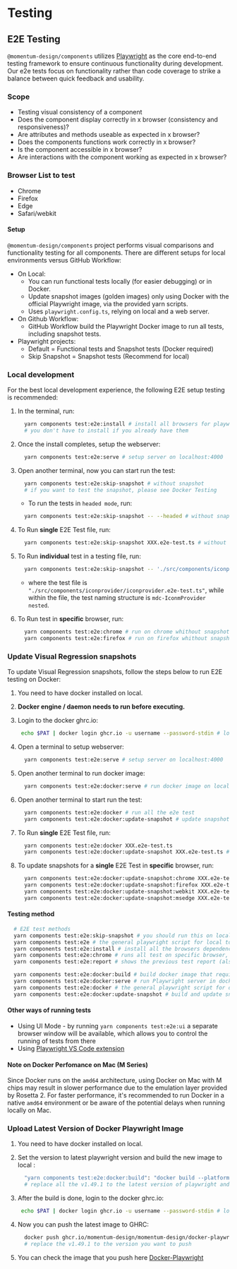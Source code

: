 # Testing

## E2E Testing

`@momentum-design/components` utilizes [Playwright](https://playwright.dev/) as the core end-to-end testing framework to ensure continuous functionality during development. Our e2e tests focus on functionality rather than code coverage to strike a balance between quick feedback and usability.

### Scope

* Testing visual consistency of a component
* Does the component display correctly in x browser (consistency and responsiveness)?
* Are attributes and methods useable as expected in x browser?
* Does the components functions work correctly in x browser?
* Is the component accessible in x browser?
* Are interactions with the component working as expected in x browser?

### Browser List to test

* Chrome
* Firefox
* Edge
* Safari/webkit

#### Setup

`@momentum-design/components` project performs visual comparisons and functionality testing for all components. There are different setups for local environments versus GitHub Workflow:

* On Local:
  * You can run functional tests locally (for easier debugging) or in Docker.
  * Update snapshot images (golden images) only using Docker with the official Playwright image, via the provided yarn scripts.
  * Uses `playwright.config.ts`, relying on local and a web server.
* On Github Workflow:
  * GitHub Workflow build the Playwright Docker image to run all tests, including snapshot tests.
* Playwright projects:
  * Default = Functional tests and Snapshot tests (Docker required)
  * Skip Snapshot = Snapshot tests (Recommend for local)

### Local development

For the best local development experience, the following E2E setup testing is recommended:

1. In the terminal, run:

   ```bash
     yarn components test:e2e:install # install all browsers for playwright to run on local
     # you don't have to install if you already have them
   ```

2. Once the install completes, setup the webserver:

   ```bash
     yarn components test:e2e:serve # setup server on localhost:4000
   ```

3. Open another terminal, now you can start run the test:

   ```bash
     yarn components test:e2e:skip-snapshot # without snapshot 
     # if you want to test the snapshot, please see Docker Testing
   ```

   * To run the tests in `headed mode`, run:

   ```bash
     yarn components test:e2e:skip-snapshot -- --headed # without snapshot
   ```

4. To Run **single** E2E Test file, run:

   ```bash
     yarn components test:e2e:skip-snapshot XXX.e2e-test.ts # without snapshot
   ```

5. To Run **individual** test in a testing file, run:

   ```bash
     yarn components test:e2e:skip-snapshot -- './src/components/iconprovider/iconprovider.e2e-test.ts' -g 'mdc-IconmProvider nested'
   ```

    * where the test file is `"./src/components/iconprovider/iconprovider.e2e-test.ts"`, while within the file, the test naming structure is `mdc-IconmProvider nested`.

6. To Run test in **specific** browser, run:

   ```bash
     yarn components test:e2e:chrome # run on chrome whithout snapshots
     yarn components test:e2e:firefox # run on firefox whithout snapshots
   ```

### Update Visual Regression snapshots

To update Visual Regression snapshots, follow the steps below to run E2E testing on Docker:

1. You need to have docker installed on local.

2. **Docker engine / daemon needs to run before executing.**

3. Login to the docker ghrc.io:

   ```bash
    echo $PAT | docker login ghcr.io -u username --password-stdin # login to docker with you github credentials (replace $PAT with personal access token (access token needs write packages access))
   ```

4. Open a terminal to setup webserver:

   ```bash
     yarn components test:e2e:serve # setup server on localhost:4000
   ```

5. Open another terminal to run docker image:

   ```bash
     yarn components test:e2e:docker:serve # run docker image on localhost:3000
   ```

6. Open another terminal to start run the test:

   ```bash
     yarn components test:e2e:docker # run all the e2e test
     yarn components test:e2e:docker:update-snapshot # update snapshots
   ```

7. To Run **single** E2E Test file, run:

   ```bash
     yarn components test:e2e:docker XXX.e2e-test.ts 
     yarn components test:e2e:docker:update-snapshot XXX.e2e-test.ts # update snapshots
   ```

8. To update snapshots for a **single** E2E Test in **specific** browser, run:

   ```bash
     yarn components test:e2e:docker:update-snapshot:chrome XXX.e2e-test.ts # run only on chrome with update snapshots
     yarn components test:e2e:docker:update-snapshot:firefox XXX.e2e-test.ts # run only on firefox with update snapshots
     yarn components test:e2e:docker:update-snapshot:webkit XXX.e2e-test.ts # run only on webkit with update snapshots
     yarn components test:e2e:docker:update-snapshot:msedge XXX.e2e-test.ts # run only on msedge with update snapshots
   ```

#### Testing method

```bash
  # E2E test methods
  yarn components test:e2e:skip-snapshot # you should run this on local, test are filter test base on snapshot condition check
  yarn components test:e2e # the general playwright script for local to run
  yarn components test:e2e:install # install all the browsers dependencies to local
  yarn components test:e2e:chrome # runs all test on specific browser, without snapshot
  yarn components test:e2e:report # shows the previous test report (also work for docker test)

  yarn components test:e2e:docker:build # build docker image that required for testing (can pull from GHCR)
  yarn components test:e2e:docker:serve # run Playwright server in docker image to run the test
  yarn components test:e2e:docker # the general playwright script for docker to run (Follow Docker Testing Instruction)
  yarn components test:e2e:docker:update-snapshot # build and update snapshots (Only works if docker is installed)
```

#### Other ways of running tests

* Using UI Mode - by running `yarn components test:e2e:ui` a separate browser window will be available, which allows you to control the running of tests from there
* Using [Playwright VS Code extension](https://marketplace.visualstudio.com/items?itemName=ms-playwright.playwright)

#### Note on Docker Perfomance on Mac (M Series)

Since Docker runs on the `amd64` architecture, using Docker on Mac with M chips may result in slower performance due to the emulation layer provided by Rosetta 2. For faster performance, it's recommended to run Docker in a native `amd64` environment or be aware of the potential delays when running locally on Mac.

### Upload Latest Version of Docker Playwright Image

1. You need to have docker installed on local.

2. Set the version to latest playwright version and build the new image to local :

   ```bash
     "yarn components test:e2e:docker:build": "docker build --platform linux/amd64 -f ./config/playwright/docker/utils/Dockerfile.test.postbuild -t ghcr.io/momentum-design/momentum-design/docker-playwright:v1.49.1 ."
     # replace all the v1.49.1 to the latest version of playwright and run this script to build new image
   ```

3. After the build is done, login to the docker ghrc.io:

   ```bash
    echo $PAT | docker login ghcr.io -u username --password-stdin # login to docker with you github credentials (replace $PAT with personal access token (access token needs write packages access))
   ```

4. Now you can push the latest image to GHRC:

   ```bash
     docker push ghcr.io/momentum-design/momentum-design/docker-playwright:v1.49.1
     # replace the v1.49.1 to the version you want to push
   ```

5. You can check the image that you push here [Docker-Playwright](https://github.com/orgs/momentum-design/packages/container/package/momentum-design%2Fdocker-playwright)

